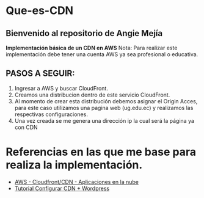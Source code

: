 # Que-es-CDN
## Bienvenido al repositorio de Angie Mejía

**Implementación básica de un CDN en AWS**
Nota: Para realizar este implementación debe tener una cuenta AWS ya sea profesional o educativa.

## PASOS A SEGUIR:
1. Ingresar a AWS y buscar CloudFront.
2. Creamos una distribucion dentro de este servicio CloudFront.
3. Al momento de crear esta distribución debemos asignar el Origin Acces, para este caso utilizamos una pagina web (ug.edu.ec) y realizamos las respectivas configuraciones.
4. Una vez creada se me genera una dirección ip la cual será la página ya con CDN

# Referencias en las que me base para realiza la implementación.

* [AWS - Cloudfront/CDN - Aplicaciones en la nube](https://youtu.be/ASqABCaoegs "AWS - Cloudfront/CDN - Aplicaciones en la nube")
* [Tutorial Configurar CDN + Wordpress](https://youtu.be/q-4m8AkIqiM "Tutorial Configurar CDN + Wordpress")
